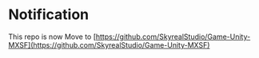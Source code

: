 # Notification

This repo is now Move to [https://github.com/SkyrealStudio/Game-Unity-MXSF](https://github.com/SkyrealStudio/Game-Unity-MXSF)